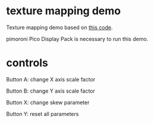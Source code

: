 # texture mapping demo
Texture mapping demo based on [this code](https://github.com/raspberrypi/pico-examples/tree/master/interp/hello_interp).

pimoroni Pico Display Pack is necessary to run this demo.

# controls
Button A: change X axis scale factor

Button B: change Y axis scale factor

Button X: change skew parameter

Button Y: reset all parameters
